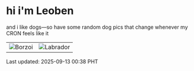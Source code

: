 # hi i'm Leoben

and i like dogs—so have some random dog pics that change whenever my CRON feels like it

|  |  |
|--------|----------|
| ![Borzoi](https://random-dog-vercel.vercel.app/api/random-borzoi?v=1757695126) | ![Labrador](https://random-dog-vercel.vercel.app/api/random-labrador?v=1757695126) |

Last updated: 2025-09-13 00:38 PHT
